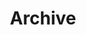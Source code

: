 ---
title: "Archive"
permalink: /tags/
layout: tags
author_profile: false 
sidebar:
  title: "Blogroll"
  nav: blogroll
---